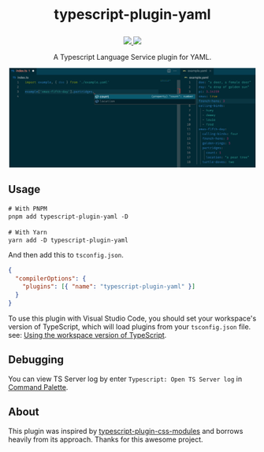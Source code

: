 <h1 align='center'>
<p align='center'>typescript-plugin-yaml</p>
</h1>

<p align='center'>
<a href='https://www.npmjs.com/package/typescript-plugin-yaml'>
<img src='https://img.shields.io/npm/v/typescript-plugin-yaml/latest.svg'>
</a>
<a href='https://npmjs.com/package/typescript-plugin-yaml'>
<img src='https://img.shields.io/npm/l/typescript-plugin-yaml' >
</a>
</p>
<p align='center'>A Typescript Language Service plugin for YAML.</p>
<p align='center'>
 <img src="./assets/example.png" width="500" />
</p>



## Usage

```shell
# With PNPM
pnpm add typescript-plugin-yaml -D

# With Yarn
yarn add -D typescript-plugin-yaml
```

And then add this to `tsconfig.json`.
```json
{
  "compilerOptions": {
    "plugins": [{ "name": "typescript-plugin-yaml" }]
  }
}
```
To use this plugin with Visual Studio Code, you should set your workspace's version of TypeScript, which will load plugins from your `tsconfig.json` file. see: [Using the workspace version of TypeScript](https://code.visualstudio.com/docs/typescript/typescript-compiling#_using-the-workspace-version-of-typescript).



## Debugging

You can view TS Server log by enter `Typescript: Open TS Server log` in [Command Palette](https://code.visualstudio.com/docs/getstarted/userinterface#_command-palette).

## About

This plugin was inspired by [typescript-plugin-css-modules](https://github.com/mrmckeb/typescript-plugin-css-modules) and borrows heavily from its approach. Thanks for this awesome project.
